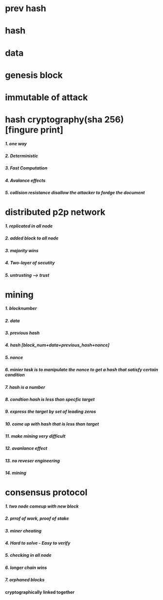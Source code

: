 # prev hash
# hash
# data
# genesis block
# immutable of attack 
# hash cryptography(sha 256) [fingure print]
  ##### 1. one way
  ##### 2. Deterministic
  ##### 3. Fast Computation
  ##### 4. Avalance effects
  ##### 5. collision resistance disallow the attacker to fordge the document
# distributed p2p network
  ##### 1. replicated in all node 
  ##### 2. added block to all node 
  ##### 3. majority wins 
  ##### 4. Two-layer of secutity
  ##### 5. untrusting --> trust
# mining
  ##### 1. blocknumber
  ##### 2. data
  ##### 3. previous hash
  ##### 4. hash [block_num+data+previous_hash+nonce]
  ##### 5. nonce
  ##### 6. minier task is to manipulate the nonce to get a hash that satisfy certain condition
  ##### 7. hash is a number   
  ##### 8. condtion hash is less than specfic target
  ##### 9. express the target by set of leading zeros
  ##### 10. come up with hash that is less than target
  ##### 11. make mining very difficult
  ##### 12. avanlance effect
  ##### 13. no reveser engineering
  ##### 14. mining
# consensus protocol
  ##### 1. two node comeup with new block
  ##### 2. prrof of work, proof of stake
  ##### 3. miner cheating  
  ##### 4. Hard to solve - Easy to verify 
  ##### 5. checking in all node 
  ##### 6. longer chain wins
  ##### 7. orphaned blocks
#### cryptographically linked together

